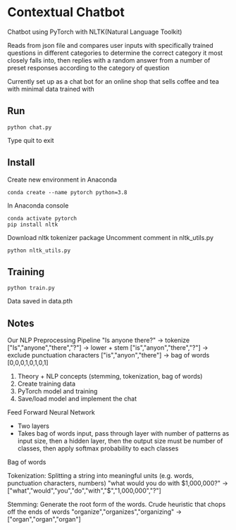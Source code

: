 # Contextual Chatbot 

Chatbot using PyTorch with NLTK(Natural Language Toolkit)

Reads from json file and compares user inputs with specifically trained questions in different categories to determine the correct category it most closely falls into, then replies with a random answer from a number of preset responses according to the category of question

Currently set up as a chat bot for an online shop that sells coffee and tea with minimal data trained with


## Run
```console
python chat.py
```
Type quit to exit

## Install

Create new environment in Anaconda
```console
conda create --name pytorch python=3.8
```

In Anaconda console
```console
conda activate pytorch
pip install nltk

```

Download nltk tokenizer package
Uncomment comment in nltk_utils.py
```console
python nltk_utils.py
```

## Training
```console
python train.py
```
Data saved in data.pth

## Notes
Our NLP Preprocessing Pipeline
"Is anyone there?"
-> tokenize
["Is","anyone","there","?"]
-> lower + stem
["is","anyon","there","?"]
-> exclude punctuation characters
["is","anyon","there"]
-> bag of words
[0,0,0,1,0,1,0,1]

1) Theory + NLP concepts (stemming, tokenization, bag of words)
2) Create training data
3) PyTorch model and training
4) Save/load model and implement the chat

Feed Forward Neural Network
- Two layers
- Takes bag of words input, pass through layer with number of patterns as input size, then a hidden layer, then the output size must be number of classes, then apply softmax probability to each classes

Bag of words

Tokenization: Splitting a string into meaningful units (e.g. words, punctuation characters, numbers)
"what would you do with $1,000,000?"
->["what","would","you","do","with","$","1,000,000","?"]

Stemming: Generate the root form of the words. Crude heuristic that chops off the ends of words
"organize","organizes","organizing"
->["organ","organ","organ"]
